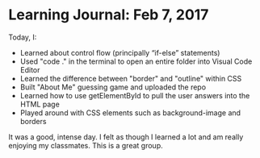 # Learning Journal: Feb 7, 2017

Today, I:

- Learned about control flow (principally “if-else” statements)
- Used "code ." in the terminal to open an entire folder into Visual Code Editor
- Learned the difference between "border" and "outline" within CSS
- Built "About Me" guessing game and uploaded the repo
- Learned how to use getElementById to pull the user answers into the HTML page
- Played around with CSS elements such as background-image and borders

It was a good, intense day. I felt as though I learned a lot and am really enjoying my classmates. This is a great group.